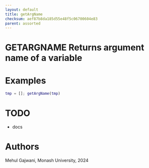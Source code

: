 ```yaml
---
layout: default
title: getArgName
checksum: aef87b8da185d55e48f5c06700604e83
parent: assorted
---
```



 
# GETARGNAME Returns argument name of a variable
 
# Examples
```matlab
tmp = []; getArgName(tmp)
```
 
# TODO
-  docs 
 
# Authors

Mehul Gajwani, Monash University, 2024

